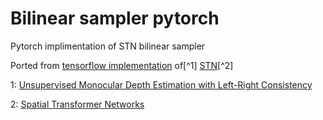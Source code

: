 # Bilinear sampler pytorch
Pytorch implimentation of STN bilinear sampler 

Ported from [tensorflow implementation](https://github.com/mrharicot/monodepth/blob/master/bilinear_sampler.py) of[^1] [STN](https://github.com/daviddao/spatial-transformer-tensorflow/blob/master/spatial_transformer.py)[^2]

1: [Unsupervised Monocular Depth Estimation with Left-Right Consistency](https://arxiv.org/pdf/1609.03677.pdf)

2: [Spatial Transformer Networks](https://arxiv.org/pdf/1506.02025.pdf)
